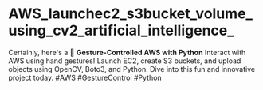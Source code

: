 # AWS_launchec2_s3bucket_volume_using_cv2_artificial_intelligence_
Certainly, here's a  🚀 **Gesture-Controlled AWS with Python**   Interact with AWS using hand gestures! Launch EC2, create S3 buckets, and upload objects using OpenCV, Boto3, and Python. Dive into this fun and innovative project today.   #AWS #GestureControl #Python
